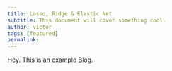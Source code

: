 ```yaml
---
title: Lasso, Ridge & Elastic Net
subtitle: This document will cover something cool.
author: victor
tags: [featured]
permalink:
---
```


Hey. This is an example Blog.
